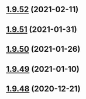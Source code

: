 ## [1.9.52](https://github.com/dds/aoc2020/compare/v1.9.51...v1.9.52) (2021-02-11)



## [1.9.51](https://github.com/dds/aoc2020/compare/v1.9.50...v1.9.51) (2021-01-31)



## [1.9.50](https://github.com/dds/aoc2020/compare/v1.9.49...v1.9.50) (2021-01-26)



## [1.9.49](https://github.com/dds/aoc2020/compare/v1.9.48...v1.9.49) (2021-01-10)



## [1.9.48](https://github.com/dds/aoc2020/compare/v1.9.47...v1.9.48) (2020-12-21)



